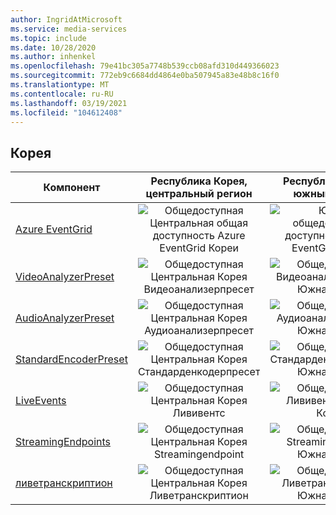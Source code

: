 ```yaml
---
author: IngridAtMicrosoft
ms.service: media-services
ms.topic: include
ms.date: 10/28/2020
ms.author: inhenkel
ms.openlocfilehash: 79e41bc305a7748b539ccb08afd310d449366023
ms.sourcegitcommit: 772eb9c6684dd4864e0ba507945a83e48b8c16f0
ms.translationtype: MT
ms.contentlocale: ru-RU
ms.lasthandoff: 03/19/2021
ms.locfileid: "104612408"
---
```

<!--Feature availability in region-->
## <a name="korea"></a>Корея

| Компонент | Республика Корея, центральный регион | Республика Корея, южный регион |
| --- | :---: | :---: |
| [Azure EventGrid](../monitoring/reacting-to-media-services-events.md) |![Общедоступная Центральная общая доступность Azure EventGrid Кореи](../media/azure-clouds-regions/ga.svg)  |![Южная общедоступная доступность Azure EventGrid Корея](../media/azure-clouds-regions/ga.svg) |
| [VideoAnalyzerPreset](../analyzing-video-audio-files-concept.md) |![Общедоступная Центральная Корея Видеоанализерпресет](../media/azure-clouds-regions/ga.svg)  | ![Общедоступная Видеоанализерпресет Южная Корея](../media/azure-clouds-regions/ga.svg) |
| [AudioAnalyzerPreset](../analyzing-video-audio-files-concept.md) |![Общедоступная Центральная Корея Аудиоанализерпресет](../media/azure-clouds-regions/ga.svg)  | ![Общедоступная Аудиоанализерпресет Южная Корея](../media/azure-clouds-regions/ga.svg) |
| [StandardEncoderPreset](../encoding-concept.md) |![Общедоступная Центральная Корея Стандарденкодерпресет](../media/azure-clouds-regions/ga.svg)  | ![Общедоступная Стандарденкодерпресет Южная Корея](../media/azure-clouds-regions/ga.svg) |
| [LiveEvents](../live-streaming-overview.md) |![Общедоступная Центральная Корея Лививентс](../media/azure-clouds-regions/ga.svg)  | ![Общедоступная Лививентс Южная Корея](../media/azure-clouds-regions/ga.svg) |
| [StreamingEndpoints](../streaming-endpoint-concept.md) |![Общедоступная Центральная Корея Streamingendpoint](../media/azure-clouds-regions/ga.svg) | ![Общедоступная Streamingendpoint Южная Корея](../media/azure-clouds-regions/ga.svg) |
| [ливетранскриптион](../live-transcription.md) |![Общедоступная Центральная Корея Ливетранскриптион](../media/azure-clouds-regions/ga.svg) |![Общедоступная Ливетранскриптион Южная Корея](../media/azure-clouds-regions/ga.svg) |
